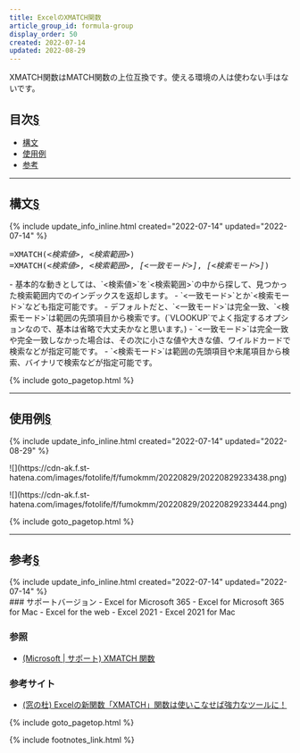 ```yaml
---
title: ExcelのXMATCH関数
article_group_id: formula-group
display_order: 50
created: 2022-07-14
updated: 2022-08-29
---
```

XMATCH関数はMATCH関数の上位互換です。使える環境の人は使わない手はないです。
## <a name="index">目次</a><a class="heading-anchor-permalink" href="#目次">§</a>

<ul id="index_ul">
<li><a href="#構文">構文</a></li>
<li><a href="#使用例">使用例</a></li>
<li><a href="#参考">参考</a></li>
</ul>

* * *
## <a name="構文">構文</a><a class="heading-anchor-permalink" href="#構文">§</a>
<div class="chapter-updated">{% include update_info_inline.html created="2022-07-14" updated="2022-07-14" %}</div>
<div class="code-box-syntax no-title">
<pre>
=XMATCH(<em>&lt;検索値&gt;</em>, <em>&lt;検索範囲&gt;</em>)
=XMATCH(<em>&lt;検索値&gt;</em>, <em>&lt;検索範囲&gt;</em>, <em class="blue">[&lt;一致モード&gt;]</em>, <em class="blue">[&lt;検索モード&gt;]</em>)
</pre>
</div>
- 基本的な動きとしては、`<検索値>`を`<検索範囲>`の中から探して、見つかった検索範囲内でのインデックスを返却します。
- `<一致モード>`とか`<検索モード>`なども指定可能です。
  - デフォルトだと、`<一致モード>`は完全一致、`<検索モード>`は範囲の先頭項目から検索です。(`VLOOKUP`でよく指定するオプションなので、基本は省略で大丈夫かなと思います。)
  - `<一致モード>`は完全一致や完全一致しなかった場合は、その次に小さな値や大きな値、ワイルドカードで検索などが指定可能です。
  - `<検索モード>`は範囲の先頭項目や末尾項目から検索、バイナリで検索などが指定可能です。

{% include goto_pagetop.html %}

* * *
## <a name="使用例">使用例</a><a class="heading-anchor-permalink" href="#使用例">§</a>
<div class="chapter-updated">{% include update_info_inline.html created="2022-07-14" updated="2022-08-29" %}</div>
<p class="center size-6" markdown="span">
![](https://cdn-ak.f.st-hatena.com/images/fotolife/f/fumokmm/20220829/20220829233438.png)
</p>
<p class="center size-6" markdown="span">
![](https://cdn-ak.f.st-hatena.com/images/fotolife/f/fumokmm/20220829/20220829233444.png)
</p>

{% include goto_pagetop.html %}

* * *
## <a name="参考">参考</a><a class="heading-anchor-permalink" href="#参考">§</a>
<div class="chapter-updated">{% include update_info_inline.html created="2022-07-14" updated="2022-07-14" %}</div>
### サポートバージョン
- Excel for Microsoft 365
- Excel for Microsoft 365 for Mac
- Excel for the web
- Excel 2021
- Excel 2021 for Mac

### 参照
- [(Microsoft \| サポート) XMATCH 関数](https://support.microsoft.com/ja-jp/office/xmatch-%E9%96%A2%E6%95%B0-d966da31-7a6b-4a13-a1c6-5a33ed6a0312)

### 参考サイト
- [(窓の杜) Excelの新関数「XMATCH」関数は使いこなせば強力なツールに！](https://forest.watch.impress.co.jp/docs/serial/offitech/1379258.html)

{% include goto_pagetop.html %}

{% include footnotes_link.html %}
